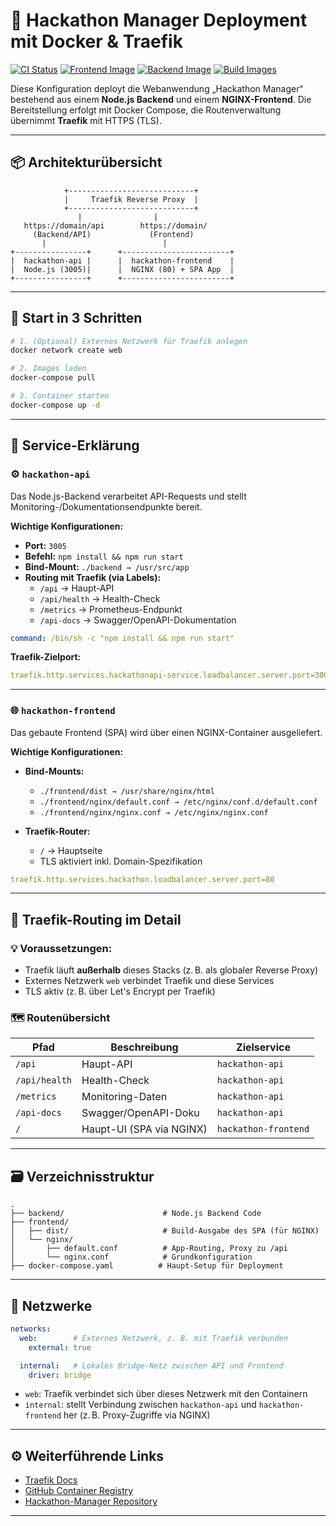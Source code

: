 # 🧩 Hackathon Manager Deployment mit Docker & Traefik

[![CI Status](https://github.com/jenszech/hackathon-manager/actions/workflows/build-images.yml/badge.svg)](https://github.com/jenszech/hackathon-manager/actions)
[![Frontend Image](https://img.shields.io/badge/docker-ghcr.io/jenszech/hackathon--frontend-blue)](https://github.com/users/jenszech/packages/container/package/hackathon-frontend)
[![Backend Image](https://img.shields.io/badge/docker-ghcr.io/jenszech/hackathon--backend-blue)](https://github.com/users/jenszech/packages/container/package/hackathon-backend)
[![Build Images](https://github.com/jenszech/hackathon-manager/actions/workflows/build.yaml/badge.svg)](https://github.com/jenszech/hackathon-manager/actions/workflows/build.yaml)

Diese Konfiguration deployt die Webanwendung „Hackathon Manager“ bestehend aus einem **Node.js Backend** und einem **NGINX-Frontend**. Die Bereitstellung erfolgt mit Docker Compose, die Routenverwaltung übernimmt **Traefik** mit HTTPS (TLS).

---

## 📦 Architekturübersicht

```text
            +----------------------------+
            |     Traefik Reverse Proxy  |
            +----------------------------+
               |                |
   https://domain/api        https://domain/
     (Backend/API)             (Frontend)
       |                          |
+----------------+      +------------------------+
|  hackathon-api |      |  hackathon-frontend    |
|  Node.js (3005)|      |  NGINX (80) + SPA App  |
+----------------+      +------------------------+
```

---

## 🚀 Start in 3 Schritten

```bash
# 1. (Optional) Externes Netzwerk für Traefik anlegen
docker network create web

# 2. Images laden
docker-compose pull

# 3. Container starten
docker-compose up -d
```

---

## 🧠 Service-Erklärung

### ⚙️ `hackathon-api`

Das Node.js-Backend verarbeitet API-Requests und stellt Monitoring-/Dokumentationsendpunkte bereit.

**Wichtige Konfigurationen:**

- **Port:** `3005`
- **Befehl:** `npm install && npm run start`
- **Bind-Mount:** `./backend → /usr/src/app`
- **Routing mit Traefik (via Labels):**
  - `/api` → Haupt-API
  - `/api/health` → Health-Check
  - `/metrics` → Prometheus-Endpunkt
  - `/api-docs` → Swagger/OpenAPI-Dokumentation

```yaml
command: /bin/sh -c "npm install && npm run start"
```

**Traefik-Zielport:**  
```yaml
traefik.http.services.hackathonapi-service.loadbalancer.server.port=3005
```

---

### 🌐 `hackathon-frontend`

Das gebaute Frontend (SPA) wird über einen NGINX-Container ausgeliefert.

**Wichtige Konfigurationen:**

- **Bind-Mounts:**
  - `./frontend/dist → /usr/share/nginx/html`
  - `./frontend/nginx/default.conf → /etc/nginx/conf.d/default.conf`
  - `./frontend/nginx/nginx.conf → /etc/nginx/nginx.conf`

- **Traefik-Router:**
  - `/` → Hauptseite
  - TLS aktiviert inkl. Domain-Spezifikation

```yaml
traefik.http.services.hackathon.loadbalancer.server.port=80
```

---

## 🔐 Traefik-Routing im Detail

### 💡 Voraussetzungen:

- Traefik läuft **außerhalb** dieses Stacks (z. B. als globaler Reverse Proxy)
- Externes Netzwerk `web` verbindet Traefik und diese Services
- TLS aktiv (z. B. über Let's Encrypt per Traefik)

### 🗺️ Routenübersicht

| Pfad               | Beschreibung             | Zielservice              |
|--------------------|--------------------------|--------------------------|
| `/api`             | Haupt-API                | `hackathon-api`          |
| `/api/health`      | Health-Check             | `hackathon-api`          |
| `/metrics`         | Monitoring-Daten         | `hackathon-api`          |
| `/api-docs`        | Swagger/OpenAPI-Doku     | `hackathon-api`          |
| `/`                | Haupt-UI (SPA via NGINX) | `hackathon-frontend`     |

---

## 🗃️ Verzeichnisstruktur

```text
.
├── backend/                      # Node.js Backend Code
├── frontend/
│   ├── dist/                     # Build-Ausgabe des SPA (für NGINX)
│   └── nginx/
│       ├── default.conf          # App-Routing, Proxy zu /api
│       └── nginx.conf            # Grundkonfiguration
├── docker-compose.yaml          # Haupt-Setup für Deployment
```

---

## 🔌 Netzwerke

```yaml
networks:
  web:        # Externes Netzwerk, z. B. mit Traefik verbunden
    external: true

  internal:   # Lokales Bridge-Netz zwischen API und Frontend
    driver: bridge
```

- `web`: Traefik verbindet sich über dieses Netzwerk mit den Containern
- `internal`: stellt Verbindung zwischen `hackathon-api` und `hackathon-frontend` her (z. B. Proxy-Zugriffe via NGINX)

---


## ⚙️ Weiterführende Links

- [Traefik Docs](https://doc.traefik.io/traefik/)
- [GitHub Container Registry](https://docs.github.com/en/packages/working-with-a-github-packages-registry)
- [Hackathon-Manager Repository](https://github.com/jenszech/hackathon-manager)

---

